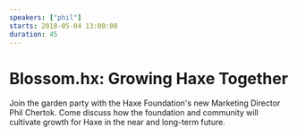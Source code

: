 ```yaml
---
speakers: ["phil"]
starts: 2018-05-04 13:00:00
duration: 45
---
```


# Blossom.hx: Growing Haxe Together

Join the garden party with the Haxe Foundation's new Marketing Director Phil Chertok.  Come discuss how the foundation and community will cultivate growth for Haxe in the near and long-term future.
